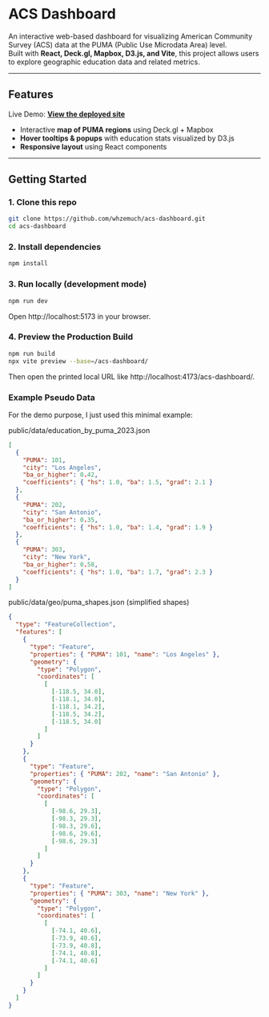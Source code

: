 # ACS Dashboard

An interactive web-based dashboard for visualizing American Community Survey (ACS) data at the PUMA (Public Use Microdata Area) level.  
Built with **React, Deck.gl, Mapbox, D3.js, and Vite**, this project allows users to explore geographic education data and related metrics.

---

## Features

Live Demo: **[View the deployed site](https://whzemuch.github.io/acs-dashboard/)**

- Interactive **map of PUMA regions** using Deck.gl + Mapbox
- **Hover tooltips & popups** with education stats visualized by D3.js
- **Responsive layout** using React components

---

## Getting Started

### 1. Clone this repo

```bash
git clone https://github.com/whzemuch/acs-dashboard.git
cd acs-dashboard
```

### 2. Install dependencies

```bash
npm install
```

### 3. Run locally (development mode)

```bash
npm run dev
```

Open http://localhost:5173 in your browser.

### 4. Preview the Production Build

```bash
npm run build
npx vite preview --base=/acs-dashboard/
```

Then open the printed local URL like
http://localhost:4173/acs-dashboard/.

### Example Pseudo Data

For the demo purpose, I just used this minimal example:

public/data/education_by_puma_2023.json

```json
[
  {
    "PUMA": 101,
    "city": "Los Angeles",
    "ba_or_higher": 0.42,
    "coefficients": { "hs": 1.0, "ba": 1.5, "grad": 2.1 }
  },
  {
    "PUMA": 202,
    "city": "San Antonio",
    "ba_or_higher": 0.35,
    "coefficients": { "hs": 1.0, "ba": 1.4, "grad": 1.9 }
  },
  {
    "PUMA": 303,
    "city": "New York",
    "ba_or_higher": 0.58,
    "coefficients": { "hs": 1.0, "ba": 1.7, "grad": 2.3 }
  }
]
```

public/data/geo/puma_shapes.json (simplified shapes)

```json
{
  "type": "FeatureCollection",
  "features": [
    {
      "type": "Feature",
      "properties": { "PUMA": 101, "name": "Los Angeles" },
      "geometry": {
        "type": "Polygon",
        "coordinates": [
          [
            [-118.5, 34.0],
            [-118.1, 34.0],
            [-118.1, 34.2],
            [-118.5, 34.2],
            [-118.5, 34.0]
          ]
        ]
      }
    },
    {
      "type": "Feature",
      "properties": { "PUMA": 202, "name": "San Antonio" },
      "geometry": {
        "type": "Polygon",
        "coordinates": [
          [
            [-98.6, 29.3],
            [-98.3, 29.3],
            [-98.3, 29.6],
            [-98.6, 29.6],
            [-98.6, 29.3]
          ]
        ]
      }
    },
    {
      "type": "Feature",
      "properties": { "PUMA": 303, "name": "New York" },
      "geometry": {
        "type": "Polygon",
        "coordinates": [
          [
            [-74.1, 40.6],
            [-73.9, 40.6],
            [-73.9, 40.8],
            [-74.1, 40.8],
            [-74.1, 40.6]
          ]
        ]
      }
    }
  ]
}
```
